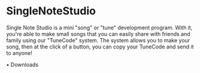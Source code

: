 # SingleNoteStudio
Single Note Studio is a mini "song" or "tune" development program. With it, you're able to make small songs that you can easily share with friends and family using our "TuneCode" system. The system allows you to make your song, then at the click of a button, you can copy your TuneCode and send it to anyone!

• Downloads




